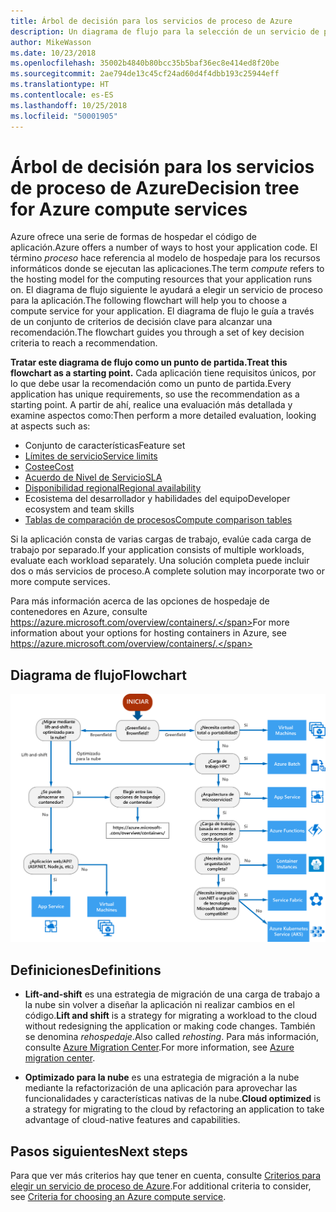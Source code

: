 ```yaml
---
title: Árbol de decisión para los servicios de proceso de Azure
description: Un diagrama de flujo para la selección de un servicio de proceso
author: MikeWasson
ms.date: 10/23/2018
ms.openlocfilehash: 35002b4840b80bcc35b5baf36ec8e414ed8f20be
ms.sourcegitcommit: 2ae794de13c45cf24ad60d4f4dbb193c25944eff
ms.translationtype: HT
ms.contentlocale: es-ES
ms.lasthandoff: 10/25/2018
ms.locfileid: "50001905"
---
```

# <a name="decision-tree-for-azure-compute-services"></a><span data-ttu-id="e10fe-103">Árbol de decisión para los servicios de proceso de Azure</span><span class="sxs-lookup"><span data-stu-id="e10fe-103">Decision tree for Azure compute services</span></span>

<span data-ttu-id="e10fe-104">Azure ofrece una serie de formas de hospedar el código de aplicación.</span><span class="sxs-lookup"><span data-stu-id="e10fe-104">Azure offers a number of ways to host your application code.</span></span> <span data-ttu-id="e10fe-105">El término *proceso* hace referencia al modelo de hospedaje para los recursos informáticos donde se ejecutan las aplicaciones.</span><span class="sxs-lookup"><span data-stu-id="e10fe-105">The term *compute* refers to the hosting model for the computing resources that your application runs on.</span></span> <span data-ttu-id="e10fe-106">El diagrama de flujo siguiente le ayudará a elegir un servicio de proceso para la aplicación.</span><span class="sxs-lookup"><span data-stu-id="e10fe-106">The following flowchart will help you to choose a compute service for your application.</span></span> <span data-ttu-id="e10fe-107">El diagrama de flujo le guía a través de un conjunto de criterios de decisión clave para alcanzar una recomendación.</span><span class="sxs-lookup"><span data-stu-id="e10fe-107">The flowchart guides you through a set of key decision criteria to reach a recommendation.</span></span> 

<span data-ttu-id="e10fe-108">**Tratar este diagrama de flujo como un punto de partida.**</span><span class="sxs-lookup"><span data-stu-id="e10fe-108">**Treat this flowchart as a starting point.**</span></span> <span data-ttu-id="e10fe-109">Cada aplicación tiene requisitos únicos, por lo que debe usar la recomendación como un punto de partida.</span><span class="sxs-lookup"><span data-stu-id="e10fe-109">Every application has unique requirements, so use the recommendation as a starting point.</span></span> <span data-ttu-id="e10fe-110">A partir de ahí, realice una evaluación más detallada y examine aspectos como:</span><span class="sxs-lookup"><span data-stu-id="e10fe-110">Then perform a more detailed evaluation, looking at aspects such as:</span></span>
 
- <span data-ttu-id="e10fe-111">Conjunto de características</span><span class="sxs-lookup"><span data-stu-id="e10fe-111">Feature set</span></span>
- [<span data-ttu-id="e10fe-112">Límites de servicio</span><span class="sxs-lookup"><span data-stu-id="e10fe-112">Service limits</span></span>](/azure/azure-subscription-service-limits)
- [<span data-ttu-id="e10fe-113">Costee</span><span class="sxs-lookup"><span data-stu-id="e10fe-113">Cost</span></span>](https://azure.microsoft.com/pricing/)
- [<span data-ttu-id="e10fe-114">Acuerdo de Nivel de Servicio</span><span class="sxs-lookup"><span data-stu-id="e10fe-114">SLA</span></span>](https://azure.microsoft.com/support/legal/sla/)
- [<span data-ttu-id="e10fe-115">Disponibilidad regional</span><span class="sxs-lookup"><span data-stu-id="e10fe-115">Regional availability</span></span>](https://azure.microsoft.com/global-infrastructure/services/)
- <span data-ttu-id="e10fe-116">Ecosistema del desarrollador y habilidades del equipo</span><span class="sxs-lookup"><span data-stu-id="e10fe-116">Developer ecosystem and team skills</span></span>
- [<span data-ttu-id="e10fe-117">Tablas de comparación de procesos</span><span class="sxs-lookup"><span data-stu-id="e10fe-117">Compute comparison tables</span></span>](./compute-comparison.md)

<span data-ttu-id="e10fe-118">Si la aplicación consta de varias cargas de trabajo, evalúe cada carga de trabajo por separado.</span><span class="sxs-lookup"><span data-stu-id="e10fe-118">If your application consists of multiple workloads, evaluate each workload separately.</span></span> <span data-ttu-id="e10fe-119">Una solución completa puede incluir dos o más servicios de proceso.</span><span class="sxs-lookup"><span data-stu-id="e10fe-119">A complete solution may incorporate two or more compute services.</span></span>

<span data-ttu-id="e10fe-120">Para más información acerca de las opciones de hospedaje de contenedores en Azure, consulte https://azure.microsoft.com/overview/containers/.</span><span class="sxs-lookup"><span data-stu-id="e10fe-120">For more information about your options for hosting containers in Azure, see https://azure.microsoft.com/overview/containers/.</span></span>

## <a name="flowchart"></a><span data-ttu-id="e10fe-121">Diagrama de flujo</span><span class="sxs-lookup"><span data-stu-id="e10fe-121">Flowchart</span></span>

![](../images/compute-decision-tree.svg)

## <a name="definitions"></a><span data-ttu-id="e10fe-122">Definiciones</span><span class="sxs-lookup"><span data-stu-id="e10fe-122">Definitions</span></span>

- <span data-ttu-id="e10fe-123">**Lift-and-shift** es una estrategia de migración de una carga de trabajo a la nube sin volver a diseñar la aplicación ni realizar cambios en el código.</span><span class="sxs-lookup"><span data-stu-id="e10fe-123">**Lift and shift** is a strategy for migrating a workload to the cloud without redesigning the application or making code changes.</span></span> <span data-ttu-id="e10fe-124">También se denomina *rehospedaje*.</span><span class="sxs-lookup"><span data-stu-id="e10fe-124">Also called *rehosting*.</span></span> <span data-ttu-id="e10fe-125">Para más información, consulte [Azure Migration Center](https://azure.microsoft.com/migration/).</span><span class="sxs-lookup"><span data-stu-id="e10fe-125">For more information, see [Azure migration center](https://azure.microsoft.com/migration/).</span></span>

- <span data-ttu-id="e10fe-126">**Optimizado para la nube** es una estrategia de migración a la nube mediante la refactorización de una aplicación para aprovechar las funcionalidades y características nativas de la nube.</span><span class="sxs-lookup"><span data-stu-id="e10fe-126">**Cloud optimized** is a strategy for migrating to the cloud by refactoring an application to take advantage of cloud-native features and capabilities.</span></span>

## <a name="next-steps"></a><span data-ttu-id="e10fe-127">Pasos siguientes</span><span class="sxs-lookup"><span data-stu-id="e10fe-127">Next steps</span></span>

<span data-ttu-id="e10fe-128">Para que ver más criterios hay que tener en cuenta, consulte [Criterios para elegir un servicio de proceso de Azure](./compute-comparison.md).</span><span class="sxs-lookup"><span data-stu-id="e10fe-128">For additional criteria to consider, see [Criteria for choosing an Azure compute service](./compute-comparison.md).</span></span>
